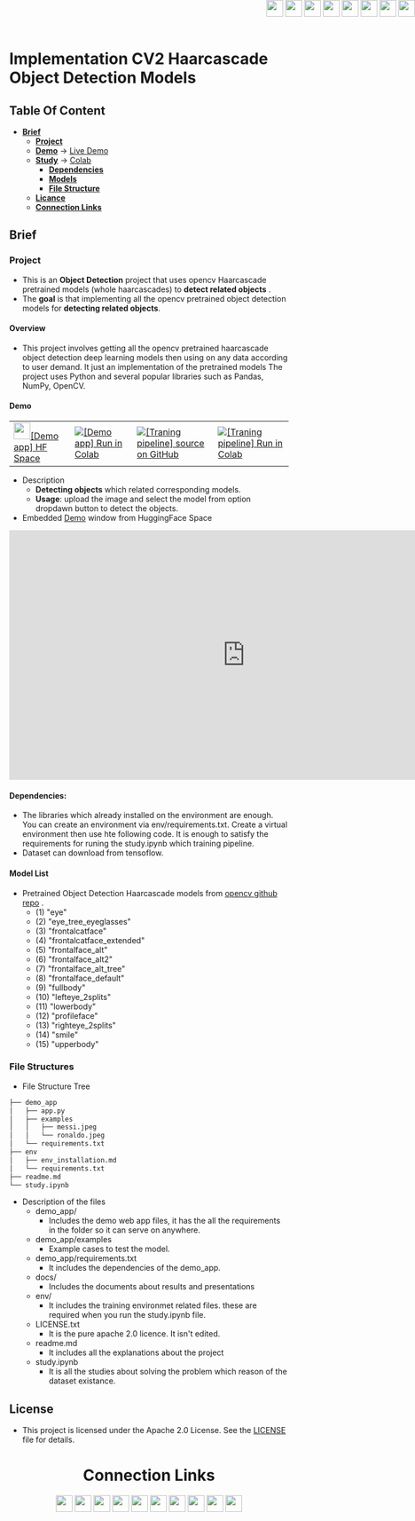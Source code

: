 <div style="position: absolute; top: 0; right: 0;">
    <a href="ertugrulbusiness@gmail.com"><img src="https://ssl.gstatic.com/ui/v1/icons/mail/rfr/gmail.ico" height="30"></a>
    <a href="https://tr.linkedin.com/in/ertu%C4%9Fruldemir?original_referer=https%3A%2F%2Fwww.google.com%2F"><img src="https://cdn.jsdelivr.net/gh/devicons/devicon/icons/linkedin/linkedin-original.svg" height="30"></a>
    <a href="https://github.com/ertugruldmr"><img src="https://cdn.jsdelivr.net/gh/devicons/devicon/icons/github/github-original.svg" height="30"></a>
    <a href="https://www.kaggle.com/erturuldemir"><img src="https://cdn.jsdelivr.net/gh/devicons/devicon/icons/kaggle/kaggle-original.svg" height="30"></a>
    <a href="https://huggingface.co/ErtugrulDemir"><img src="https://huggingface.co/front/assets/huggingface_logo-noborder.svg" height="30"></a>
    <a href="https://stackoverflow.com/users/21569249/ertu%c4%9frul-demir?tab=profile"><img src="https://upload.wikimedia.org/wikipedia/commons/e/ef/Stack_Overflow_icon.svg" height="30"></a>
    <a href="https://medium.com/@ertugrulbusiness"><img src="https://upload.wikimedia.org/wikipedia/commons/a/a5/Medium_icon.svg" height="30"></a>
    <a href="https://www.youtube.com/channel/UCB0_UTu-zbIsoRBHgpsrlsA"><img src="https://upload.wikimedia.org/wikipedia/commons/thumb/0/09/YouTube_full-color_icon_%282017%29.svg/1024px-YouTube_full-color_icon_%282017%29.svg.png" height="30"></a>
</div>

# Implementation CV2 Haarcascade Object Detection Models 
 
## __Table Of Content__
- [__Brief__](#brief)
  - [__Project__](#project)
  - [__Demo__](#demo) -> [Live Demo](https://ertugruldemir-cv2-haarcascade-objectdetection.hf.space)
  - [__Study__](#study) -> [Colab](https://colab.research.google.com/drive/1HG0-eigOKrC1ViUaE_vvlMplEBMO9OQV)
    - [__Dependencies__](#a-dependencies)
    - [__Models__](#model-list)
    - [__File Structure__](#file-structures)
  - [__Licance__](#license)
  - [__Connection Links__](#connection-links)

## __Brief__ 

### __Project__ 
- This is an __Object Detection__ project that uses opencv Haarcascade pretrained models (whole haarcascades) to __detect related objects__ .
- The __goal__ is that implementing all the opencv pretrained object detection models for __detecting related objects__. 

#### __Overview__
- This project involves getting all the opencv pretrained haarcascade object detection deep learning models then using on any data according to user demand. It just an implementation of the pretrained models  The project uses Python and several popular libraries such as Pandas, NumPy, OpenCV.

#### __Demo__

<div align="left">
  <table>
    <tr>
    <td>
        <a target="_blank" href="https://ertugruldemir-cv2-haarcascade-objectdetection.hf.space" height="30"><img src="https://huggingface.co/front/assets/huggingface_logo-noborder.svg" height="30">[Demo app] HF Space</a>
      </td>
      <td>
        <a target="_blank" href="https://colab.research.google.com/drive/1Pw7c2DEwIFS1u34eNLpjgSqpOfTa0_lD#scrollTo=u9VBBQQWKweX"><img src="https://www.tensorflow.org/images/colab_logo_32px.png">[Demo app] Run in Colab</a>
      </td>
      <td>
        <a target="_blank" href="https://github.com/ertugruldmr/CV2_Haarcascade_ObjectDetection/blob/main/study.ipynb"><img src="https://www.tensorflow.org/images/GitHub-Mark-32px.png">[Traning pipeline] source on GitHub</a>
      </td>
    <td>
        <a target="_blank" href="https://colab.research.google.com/drive/1HG0-eigOKrC1ViUaE_vvlMplEBMO9OQV"><img src="https://www.tensorflow.org/images/colab_logo_32px.png">[Traning pipeline] Run in Colab</a>
      </td>
    </tr>
  </table>
</div>


- Description
    - __Detecting objects__ which related corresponding models.
    - __Usage__: upload the image and select the model from option dropdawn button to detect the objects.
- Embedded [Demo](https://ertugruldemir-cv2-haarcascade-objectdetection.hf.space) window from HuggingFace Space
    

<iframe
	src="https://ertugruldemir-cv2-haarcascade-objectdetection.hf.space"
	frameborder="0"
	width="850"
	height="450"
></iframe>

#### __Dependencies__:
  - The libraries which already installed on the environment are enough. You can create an environment via env/requirements.txt. Create a virtual environment then use hte following code. It is enough to satisfy the requirements for runing the study.ipynb which training pipeline.
  - Dataset can download from tensoflow.

#### Model List
- Pretrained Object Detection Haarcascade models from [opencv github repo](https://github.com/opencv/opencv/tree/master/data/haarcascades) .
  - (1) "eye"
  - (2) "eye_tree_eyeglasses"
  - (3) "frontalcatface"
  - (4) "frontalcatface_extended"
  - (5) "frontalface_alt"
  - (6) "frontalface_alt2"
  - (7) "frontalface_alt_tree"
  - (8) "frontalface_default"
  - (9) "fullbody"
  - (10) "lefteye_2splits"
  - (11) "lowerbody"
  - (12) "profileface"
  - (13) "righteye_2splits"
  - (14) "smile"
  - (15) "upperbody"


### File Structures

- File Structure Tree
```bash
├── demo_app
│   ├── app.py
│   ├── examples
│   │   ├── messi.jpeg
│   │   └── ronaldo.jpeg
│   └── requirements.txt
├── env
│   ├── env_installation.md
│   └── requirements.txt
├── readme.md
└── study.ipynb

```
- Description of the files
  - demo_app/
    - Includes the demo web app files, it has the all the requirements in the folder so it can serve on anywhere.
  - demo_app/examples
    - Example cases to test the model.
  - demo_app/requirements.txt
    - It includes the dependencies of the demo_app.
  - docs/
    - Includes the documents about results and presentations
  - env/
    - It includes the training environmet related files. these are required when you run the study.ipynb file.
  - LICENSE.txt
    - It is the pure apache 2.0 licence. It isn't edited.
  - readme.md
    - It includes all the explanations about the project
  - study.ipynb
    - It is all the studies about solving the problem which reason of the dataset existance.     



## License
- This project is licensed under the Apache 2.0 License. See the [LICENSE](LICENSE) file for details.

<h1 style="text-align: center;">Connection Links</h1>

<div style="text-align: center;">
    <a href="ertugrulbusiness@gmail.com"><img src="https://ssl.gstatic.com/ui/v1/icons/mail/rfr/gmail.ico" height="30"></a>
    <a href="https://tr.linkedin.com/in/ertu%C4%9Fruldemir?original_referer=https%3A%2F%2Fwww.google.com%2F"><img src="https://cdn.jsdelivr.net/gh/devicons/devicon/icons/linkedin/linkedin-original.svg" height="30"></a>
    <a href="https://github.com/ertugruldmr"><img src="https://cdn.jsdelivr.net/gh/devicons/devicon/icons/github/github-original.svg" height="30"></a>
    <a href="https://www.kaggle.com/erturuldemir"><img src="https://cdn.jsdelivr.net/gh/devicons/devicon/icons/kaggle/kaggle-original.svg" height="30"></a>
    <a href="https://huggingface.co/ErtugrulDemir"><img src="https://huggingface.co/front/assets/huggingface_logo-noborder.svg" height="30"></a>
    <a href="https://stackoverflow.com/users/21569249/ertu%c4%9frul-demir?tab=profile"><img src="https://upload.wikimedia.org/wikipedia/commons/e/ef/Stack_Overflow_icon.svg" height="30"></a>
    <a href="https://www.hackerrank.com/ertugrulbusiness"><img src="https://hrcdn.net/fcore/assets/work/header/hackerrank_logo-21e2867566.svg" height="30"></a>
    <a href="https://app.patika.dev/ertugruldmr"><img src="https://app.patika.dev/staticFiles/newPatikaLogo.svg" height="30"></a>
    <a href="https://medium.com/@ertugrulbusiness"><img src="https://upload.wikimedia.org/wikipedia/commons/a/a5/Medium_icon.svg" height="30"></a>
    <a href="https://www.youtube.com/channel/UCB0_UTu-zbIsoRBHgpsrlsA"><img src="https://upload.wikimedia.org/wikipedia/commons/thumb/0/09/YouTube_full-color_icon_%282017%29.svg/1024px-YouTube_full-color_icon_%282017%29.svg.png" height="30"></a>
</div>

